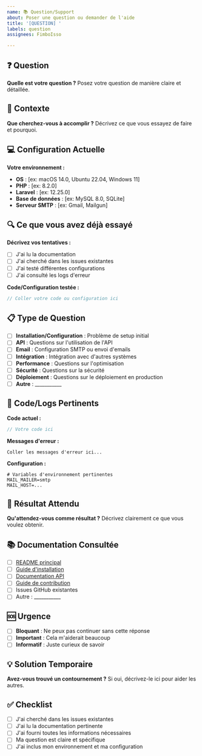 ```yaml
---
name: 📚 Question/Support
about: Poser une question ou demander de l'aide
title: '[QUESTION] '
labels: question
assignees: FimboIsso

---
```


## ❓ Question

**Quelle est votre question ?**
Posez votre question de manière claire et détaillée.

## 🎯 Contexte

**Que cherchez-vous à accomplir ?**
Décrivez ce que vous essayez de faire et pourquoi.

## 💻 Configuration Actuelle

**Votre environnement :**
- **OS** : [ex: macOS 14.0, Ubuntu 22.04, Windows 11]
- **PHP** : [ex: 8.2.0]
- **Laravel** : [ex: 12.25.0]
- **Base de données** : [ex: MySQL 8.0, SQLite]
- **Serveur SMTP** : [ex: Gmail, Mailgun]

## 🔍 Ce que vous avez déjà essayé

**Décrivez vos tentatives :**
- [ ] J'ai lu la documentation
- [ ] J'ai cherché dans les issues existantes
- [ ] J'ai testé différentes configurations
- [ ] J'ai consulté les logs d'erreur

**Code/Configuration testée :**
```php
// Coller votre code ou configuration ici
```

## 📋 Type de Question

- [ ] **Installation/Configuration** : Problème de setup initial
- [ ] **API** : Questions sur l'utilisation de l'API
- [ ] **Email** : Configuration SMTP ou envoi d'emails
- [ ] **Intégration** : Intégration avec d'autres systèmes
- [ ] **Performance** : Questions sur l'optimisation
- [ ] **Sécurité** : Questions sur la sécurité
- [ ] **Déploiement** : Questions sur le déploiement en production
- [ ] **Autre** : ___________

## 📄 Code/Logs Pertinents

**Code actuel :**
```php
// Votre code ici
```

**Messages d'erreur :**
```
Coller les messages d'erreur ici...
```

**Configuration :**
```env
# Variables d'environnement pertinentes
MAIL_MAILER=smtp
MAIL_HOST=...
```

## 🎯 Résultat Attendu

**Qu'attendez-vous comme résultat ?**
Décrivez clairement ce que vous voulez obtenir.

## 📚 Documentation Consultée

- [ ] [README principal](../README.md)
- [ ] [Guide d'installation](../INSTALL.md)
- [ ] [Documentation API](../API.md)
- [ ] [Guide de contribution](../CONTRIBUTING.md)
- [ ] Issues GitHub existantes
- [ ] Autre : ___________

## 🆘 Urgence

- [ ] **Bloquant** : Ne peux pas continuer sans cette réponse
- [ ] **Important** : Cela m'aiderait beaucoup
- [ ] **Informatif** : Juste curieux de savoir

## 💡 Solution Temporaire

**Avez-vous trouvé un contournement ?**
Si oui, décrivez-le ici pour aider les autres.

## ✅ Checklist

- [ ] J'ai cherché dans les issues existantes
- [ ] J'ai lu la documentation pertinente
- [ ] J'ai fourni toutes les informations nécessaires
- [ ] Ma question est claire et spécifique
- [ ] J'ai inclus mon environnement et ma configuration
